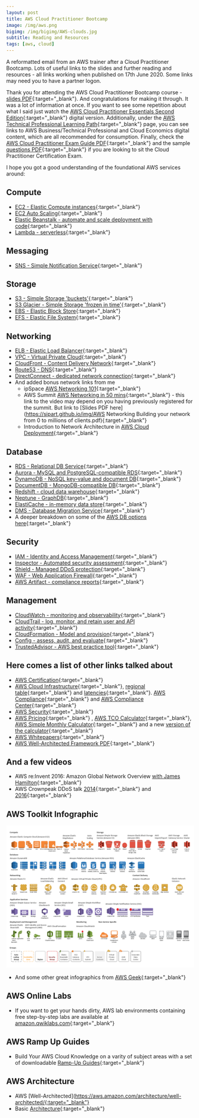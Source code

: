 ```yaml
---
layout: post
title: AWS Cloud Practitioner Bootcamp
image: /img/aws.png
bigimg: /img/bigimg/AWS-clouds.jpg
subtitle: Reading and Resources
tags: [aws, cloud]
---
```


A reformatted email from an AWS trainer after a Cloud Practitioner Bootcamp. Lots of useful links to the slides and further reading and resources - all links working when published on 17th June 2020. Some links may need you to have a partner logon.

Thank you for attending the AWS Cloud Practitioner Bootcamp course - [slides PDF](https://cloud-practitioner-essentials.s3-eu-west-1.amazonaws.com/Cloud-Practitioner-Essentials.pdf){:target="_blank"}. And congratulations for making it through. It was a lot of information at once. If you want to see some repetition about what I said just watch the [AWS Cloud Practitioner Essentials Second Edition](https://partnercentral.awspartner.com/LmsSsoRedirect?RelayState=%2flearningobject%2fcurriculum%3fid%3d27076){:target="_blank"} digital version. Additionally, under the [AWS Technical Professional Learning Path](https://aws.amazon.com/partners/training/path-tech-pro/){:target="_blank"} page, you can see links to AWS Business/Technical Professional and Cloud Economics digital content, which are all recommended for consumption. Finally, check the [AWS Cloud Practitioner Exam Guide PDF](https://d1.awsstatic.com/training-and-certification/Docs%20-%20Cloud%20Practitioner/AWS_Certified_Cloud_Practitioner_Exam_Guide_EN_v.1.7.pdf){:target="_blank"} and the sample [questions PDF](https://d1.awsstatic.com/training-and-certification/Docs%20-%20Cloud%20Practitioner/AWS%20Certified%20Cloud%20Practioner_Sample%20Questions_v1.1_FINAL.PDF){:target="_blank"} if you are looking to sit the Cloud Practitioner Certification Exam.
 
I hope you got a good understanding of the foundational AWS services around:

## Compute
* [EC2 - Elastic Compute instances](https://aws.amazon.com/ec2/){:target="_blank"}
* [EC2 Auto Scaling](https://aws.amazon.com/ec2/autoscaling/){:target="_blank"}
* [Elastic Beanstalk - automate and scale deployment with code](https://aws.amazon.com/elasticbeanstalk){:target="_blank"}
* [Lambda - serverless](https://aws.amazon.com/lambda/){:target="_blank"}

## Messaging
* [SNS - Simple Notification Service](https://aws.amazon.com/sns){:target="_blank"}

## Storage
* [S3 -  Simple Storage 'buckets'](https://aws.amazon.com/s3/){:target="_blank"}
* [S3 Glacier - Simple Storage 'frozen in time'](https://aws.amazon.com/glacier/){:target="_blank"}
* [EBS - Elastic Block Store](https://aws.amazon.com/ebs/){:target="_blank"}
* [EFS - Elastic File System](https://aws.amazon.com/efs/){:target="_blank"}

## Networking
* [ELB - Elastic Load Balancer](https://aws.amazon.com/elasticloadbalancing/){:target="_blank"}
* [VPC - Virtual Private Cloud](https://aws.amazon.com/vpc/){:target="_blank"}
* [CloudFront - Content Delivery Network](https://aws.amazon.com/cloudfront/){:target="_blank"}
* [Route53 - DNS](https://aws.amazon.com/route53/){:target="_blank"}
* [DirectConnect - dedicated network connection](https://aws.amazon.com/directconnect/){:target="_blank"}
* And added bonus network links from me
  * ipSpace [AWS Networking 101](https://blog.ipspace.net/2020/05/aws-networking-101.html){:target="_blank"}
  * AWS Summit [AWS Networking in 50 mins](https://onlinexperiences.com/scripts/Server.nxp?LASCmd=AI:1;F:US!100&DisplayItem=E382627&RandomValue=1592480271104){:target="_blank"} - this link to the video may depend on you having previously registered for the summit. But link to [Slides PDF here](https://sipart.github.io/img/AWS Networking Building your network from 0 to millions of clients.pdf){:target="_blank"}
  * Introduction to Network Architecture in [AWS Cloud Deployment](https://dzone.com/articles/introduction-to-network-architecture-in-aws-cloud){:target="_blank"}

## Database
* [RDS - Relational DB Service](https://aws.amazon.com/rds/){:target="_blank"}
* [Aurora - MySQL and PostgreSQL-compatible RDS](https://aws.amazon.com/rds/aurora/){:target="_blank"}
* [DynamoDB - NoSQL key-value and document DB](https://aws.amazon.com/dynamodb){:target="_blank"}
* [DocumentDB - MongoDB-compatible DB](https://aws.amazon.com/documentdb/){:target="_blank"}
* [Redshift - cloud data warehouse](https://aws.amazon.com/redshift/){:target="_blank"}
* [Neptune - GraphDB](https://aws.amazon.com/neptune/){:target="_blank"}
* [ElastiCache - in-memory data store](https://aws.amazon.com/elasticache/){:target="_blank"}
* [DMS - Database Migration Service](https://aws.amazon.com/dms/){:target="_blank"}
* A deeper breakdown on some of the [AWS DB options here](https://www.lastweekinaws.com/blog/an-aws-database-safari/){:target="_blank"}

## Security
* [IAM - Identity and Access Management](https://aws.amazon.com/iam/){:target="_blank"}
* [Inspector - Automated security assessment](https://aws.amazon.com/inspector){:target="_blank"}
* [Shield - Managed DDoS protection](https://aws.amazon.com/shield/){:target="_blank"}
* [WAF - Web Application Firewall](https://aws.amazon.com/waf){:target="_blank"}
* [AWS Artifact - compliance reports](https://aws.amazon.com/artifact/){:target="_blank"}

## Management
* [CloudWatch - monitoring and observability](https://aws.amazon.com/cloudwatch/){:target="_blank"}
* [CloudTrail - log, monitor, and retain user and API activity](https://aws.amazon.com/cloudtrail/){:target="_blank"}
* [CloudFormation - Model and provision](https://aws.amazon.com/cloudformation/){:target="_blank"}
* [Config - assess, audit, and evaluate](https://aws.amazon.com/config/){:target="_blank"}
* [TrustedAdvisor - AWS best practice tool](https://aws.amazon.com/premiumsupport/technology/trusted-advisor/){:target="_blank"}

## Here comes a list of other links talked about
* [AWS Certification](https://aws.amazon.com/certification/certification-prep/){:target="_blank"}
* [AWS Cloud Infrastructure](https://www.infrastructure.aws/){:target="_blank"}, [regional table](https://aws.amazon.com/about-aws/global-infrastructure/regional-product-services/){:target="_blank"} and [latencies](https://www.cloudping.info/){:target="_blank"}. [AWS Compliance](https://aws.amazon.com/compliance/){:target="_blank"} and [AWS Compliance Center](https://www.atlas.aws/?nolayer=1){:target="_blank"}
* [AWS Security](https://aws.amazon.com/security/){:target="_blank"}
* [AWS Pricing](https://aws.amazon.com/pricing/){:target="_blank"} , [AWS TCO Calculator](https://aws.amazon.com/tco-calculator/){:target="_blank"}, [AWS Simple Monthly Calculator](https://calculator.s3.amazonaws.com/index.html){:target="_blank"} and a new [version of the calculator](https://calculator.aws/#/addService){:target="_blank"}
* [AWS Whitepapers](https://aws.amazon.com/whitepapers/){:target="_blank"}
* [AWS Well-Architected Framework PDF](https://d1.awsstatic.com/whitepapers/architecture/AWS_Well-Architected_Framework.pdf){:target="_blank"}

## And a few videos
* AWS re:Invent 2016: Amazon Global Network Overview [with James Hamilton](https://www.youtube.com/watch?v=uj7Ting6Ckk&t=197s){:target="_blank"}
* AWS Crownpeak DDoS talk [2014](https://www.youtube.com/watch?v=OT2y3DzMEmQ&t=38m){:target="_blank"} and [2016](https://www.youtube.com/watch?v=w9fSW6qMktA&t=806s){:target="_blank"}
 
## AWS Toolkit Infographic
![AWS Toolkit](/img/bigimg/aws-toolkit.png)
* And some other great infographics from [AWS Geek](https://www.awsgeek.com/){:target="_blank"}
 
## AWS Online Labs
* If you want to get your hands dirty, AWS lab environments containing free step-by-step labs are available at [amazon.qwiklabs.com](https://amazon.qwiklabs.com/catalog?page=2&per_page=50){:target="_blank"}

## AWS Ramp Up Guides
* Build Your AWS Cloud Knowledge on a varity of subject areas with a set of downloadable [Ramp-Up Guides](https://aws.amazon.com/training/course-descriptions/#Build_Your_AWS_Cloud_Knowledge_with_Ramp-Up_Guides){:target="_blank"}

## AWS Architecture
* AWS [Well-Architected](https://aws.amazon.com/architecture/well-architected/{:target="_blank"}
* Basic [Architecture](https://www.tutorialspoint.com/amazon_web_services/amazon_web_services_basic_architecture.htm){:target="_blank"}
